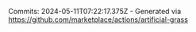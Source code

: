 Commits: 2024-05-11T07:22:17.375Z - Generated via https://github.com/marketplace/actions/artificial-grass
<br>
